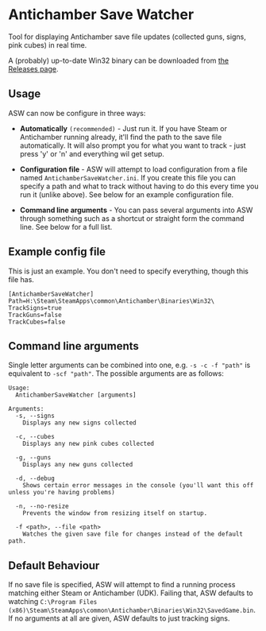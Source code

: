 Antichamber Save Watcher
========================

Tool for displaying Antichamber save file updates (collected guns, signs, pink cubes) in real time.

A (probably) up-to-date Win32 binary can be downloaded from [the Releases page](https://github.com/Crehl/antichamber-save-watcher/releases).

Usage
-----

ASW can now be configure in three ways:
* **Automatically** ``(recommended)`` - Just run it. If you have Steam or Antichamber running already, it'll find the path to the save file automatically. It will also prompt you for what you want to track - just press 'y' or 'n' and everything wil get setup.

* **Configuration file** - ASW will attempt to load configuration from a file named ``AntichamberSaveWatcher.ini``. If you create this file you can specify a path and what to track without having to do this every time you run it (unlike above). See below for an example configuration file.

* **Command line arguments** - You can pass several arguments into ASW through something such as a shortcut or straight form the command line. See below for a full list.

Example config file
-------------------
This is just an example. You don't need to specify everything, though this file has.

    [AntichamberSaveWatcher]
    Path=H:\Steam\SteamApps\common\Antichamber\Binaries\Win32\
    TrackSigns=true
    TrackGuns=false
    TrackCubes=false

Command line arguments
----------------------

Single letter arguments can be combined into one, e.g. ``-s -c -f "path"`` is equivalent to ``-scf "path"``.
The possible arguments are as follows:

    Usage:
      AntichamberSaveWatcher [arguments]
    
    Arguments:
      -s, --signs
        Displays any new signs collected
      
      -c, --cubes
        Displays any new pink cubes collected
    
      -g, --guns
        Displays any new guns collected
      
      -d, --debug
        Shows certain error messages in the console (you'll want this off unless you're having problems)
      
      -n, --no-resize
        Prevents the window from resizing itself on startup.
      
      -f <path>, --file <path>
        Watches the given save file for changes instead of the default path.

Default Behaviour
-----------------
If no save file is specified, ASW will attempt to find a running process matching either Steam or Antichamber (UDK). Failing that, ASW defaults to watching ``C:\Program Files (x86)\Steam\SteamApps\common\Antichamber\Binaries\Win32\SavedGame.bin``.
If no arguments at all are given, ASW defaults to just tracking signs.
